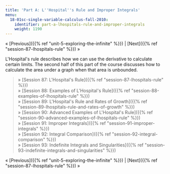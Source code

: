 ```yaml
---
title: 'Part A: L''Hospital''s Rule and Improper Integrals'
menu:
  18-01sc-single-variable-calculus-fall-2010:
    identifier: part-a-lhospitals-rule-and-improper-integrals
    weight: 1190
---
```

« [Previous]({{% ref "unit-5-exploring-the-infinite" %}}) | [Next]({{% ref "session-87-lhospitals-rule" %}}) »

L'Hospital's rule describes how we can use the derivative to calculate certain limits. The second half of this part of the course discusses how to calculate the area under a graph when that area is unbounded.

> » [Session 87: L'Hospital's Rule]({{% ref "session-87-lhospitals-rule" %}})  
> » [Session 88: Examples of L'Hospital's Rule]({{% ref "session-88-examples-of-lhospitals-rule" %}})  
> » [Session 89: L'Hospital's Rule and Rates of Growth]({{% ref "session-89-lhospitals-rule-and-rates-of-growth" %}})  
> » [Session 90: Advanced Examples of L'Hospital's Rule]({{% ref "session-90-advanced-examples-of-lhospitals-rule" %}})  
> » [Session 91: Improper Integrals]({{% ref "session-91-improper-integrals" %}})  
> » [Session 92: Integral Comparison]({{% ref "session-92-integral-comparison" %}})  
> » [Session 93: Indefinite Integrals and Singularities]({{% ref "session-93-indefinite-integrals-and-singularities" %}})

« [Previous]({{% ref "unit-5-exploring-the-infinite" %}}) | [Next]({{% ref "session-87-lhospitals-rule" %}}) »